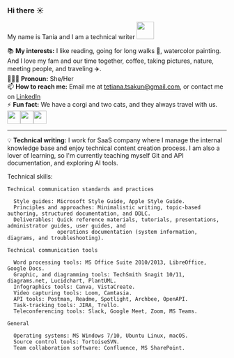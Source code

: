 ### Hi there :sunny:

My name is Tania and I am a technical writer <img height="40" src="https://user-images.githubusercontent.com/112710487/233798019-fd088341-6628-4b55-92ca-c7f183f6fbcc.png">

📚 **My interests:** I like reading, going for long walks :paw_prints:, watercolor painting. And I love my fam and our time together, coffee, taking pictures, nature, meeting people, and traveling ✈️.<br>
👩🏾‍💻 **Pronoun:** She/Her<br>
📫 **How to reach me:** Email me at tetiana.tsakun@gmail.com, or contact me on [LinkedIn](https://www.linkedin.com/in/tania-tsakun-704a47176/)<br>
⚡ **Fun fact:** We have a corgi and two cats, and they always travel with us. <img height="30" src="https://user-images.githubusercontent.com/112710487/233803159-f6a9ee74-03aa-4cbf-bbba-e0e6b45e35a4.png"><img height="30" src="https://user-images.githubusercontent.com/112710487/233803263-34a4e46f-09a9-4ebb-b7fa-2a9a46100592.png"><img height="30" src="https://user-images.githubusercontent.com/112710487/233803419-4a2668a9-7e16-4f3e-8818-40701b0d855e.png">

___

💡 **Technical writing:** I work for SaaS company where I manage the internal knowledge base and enjoy technical content creation process. I am also a lover of learning, so I'm currently teaching myself Git and API documentation, and exploring AI tools.<br>

Technical skills:

```
Technical communication standards and practices

  Style guides: Microsoft Style Guide, Apple Style Guide.
  Principles and approaches: Minimalistic writing, topic-based authoring, structured documentation, and DDLC.
  Deliverables: Quick reference materials, tutorials, presentations, administrator guides, user guides, and 
                operations documentation (system information,   diagrams, and troubleshooting).

Technical communication tools

  Word processing tools: MS Office Suite 2010/2013, LibreOffice, Google Docs. 
  Graphic, and diagramming tools: TechSmith Snagit 10/11, diagrams.net, Lucidchart, PlantUML.
  Infographics tools: Canva, VistaCreate.
  Video capturing tools: Loom, Camtasia.
  API tools: Postman, Readme, Spotlight, Archbee, OpenAPI.
  Task-tracking tools: JIRA, Trello.
  Teleconferencing tools: Slack, Google Meet, Zoom, MS Teams.

General

  Operating systems: MS Windows 7/10, Ubuntu Linux, macOS.
  Source control tools: TortoiseSVN.
  Team collaboration software: Confluence, MS SharePoint.
```
